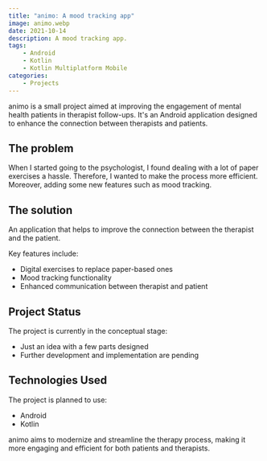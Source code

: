 ```yaml
---
title: "animo: A mood tracking app"
image: animo.webp
date: 2021-10-14
description: A mood tracking app.
tags:
    - Android
    - Kotlin
    - Kotlin Multiplatform Mobile
categories:
    - Projects
---
```



animo is a small project aimed at improving the engagement of mental health patients in therapist follow-ups. It's an Android application designed to enhance the connection between therapists and patients.

## The problem

When I started going to the psychologist, I found dealing with a lot of paper exercises a hassle. Therefore, I wanted to make the process more efficient. Moreover, adding some new features such as mood tracking.

## The solution

An application that helps to improve the connection between the therapist and the patient.

Key features include:
- Digital exercises to replace paper-based ones
- Mood tracking functionality
- Enhanced communication between therapist and patient

## Project Status

The project is currently in the conceptual stage:
- Just an idea with a few parts designed
- Further development and implementation are pending

## Technologies Used

The project is planned to use:
- Android
- Kotlin

animo aims to modernize and streamline the therapy process, making it more engaging and efficient for both patients and therapists.
